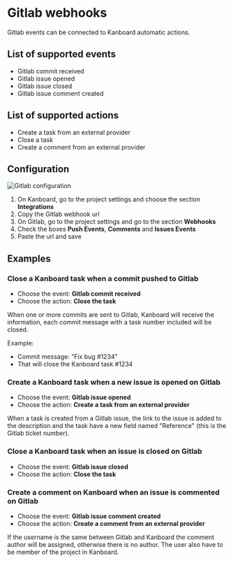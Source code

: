 Gitlab webhooks
===============

Gitlab events can be connected to Kanboard automatic actions.

List of supported events
------------------------

- Gitlab commit received
- Gitlab issue opened
- Gitlab issue closed
- Gitlab issue comment created

List of supported actions
-------------------------

- Create a task from an external provider
- Close a task
- Create a comment from an external provider

Configuration
-------------

![Gitlab configuration](http://kanboard.net/screenshots/documentation/gitlab-webhooks.png)

1. On Kanboard, go to the project settings and choose the section **Integrations**
2. Copy the Gitlab webhook url
3. On Gitlab, go to the project settings and go to the section **Webhooks**
4. Check the boxes **Push Events**, **Comments** and **Issues Events**
5. Paste the url and save

Examples
--------

### Close a Kanboard task when a commit pushed to Gitlab

- Choose the event: **Gitlab commit received**
- Choose the action: **Close the task**

When one or more commits are sent to Gitlab, Kanboard will receive the information, each commit message with a task number included will be closed.

Example:

- Commit message: "Fix bug #1234"
- That will close the Kanboard task #1234

### Create a Kanboard task when a new issue is opened on Gitlab

- Choose the event: **Gitlab issue opened**
- Choose the action: **Create a task from an external provider**

When a task is created from a Gitlab issue, the link to the issue is added to the description and the task have a new field named "Reference" (this is the Gitlab ticket number).

### Close a Kanboard task when an issue is closed on Gitlab

- Choose the event: **Gitlab issue closed**
- Choose the action: **Close the task**

### Create a comment on Kanboard when an issue is commented on Gitlab

- Choose the event: **Gitlab issue comment created**
- Choose the action: **Create a comment from an external provider**

If the username is the same between Gitlab and Kanboard the comment author will be assigned, otherwise there is no author.
The user also have to be member of the project in Kanboard.